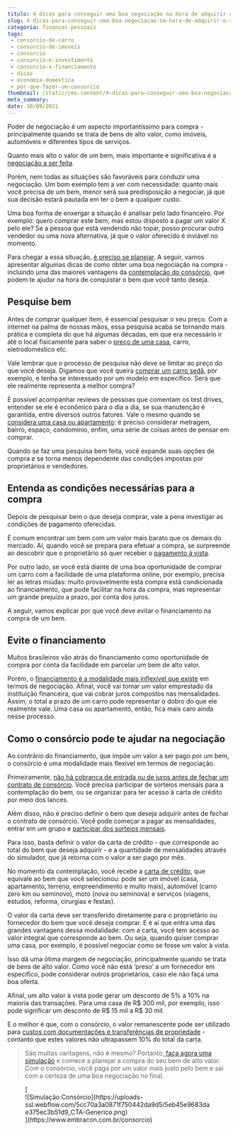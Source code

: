 ```yaml
---
titulo: 4 dicas para conseguir uma boa negociação na hora de adquirir o seu bem
slug: 4-dicas-para-conseguir-uma-boa-negociacao-na-hora-de-adquirir-o-seu-bem
categoria: financas-pessoais
tags:
 - consorcio-de-carro
 - consorcio-de-imoveis
 - consorcio
 - consorcio-e-investimento
 - consorcio-x-financiamento
 - dicas
 - economia-domestica
 - por-que-fazer-um-consorcio
thumbnail: /static/cms-content/4-dicas-para-conseguir-uma-boa-negociacao-na-hora-de-adquirir-o-seu-bem.jpg
meta_summary: 
date: 30/09/2021
---
```

Poder de negociação é um aspecto importantíssimo para compra - principalmente quando se trata de bens de alto valor, como imóveis, automóveis e diferentes tipos de serviços.

Quanto mais alto o valor de um bem, mais importante e significativa é a [negociação a ser feita](https://www.embracon.com.br/blog/investimento-na-crise-o-consorcio-sempre-e-um-bom-negocio).

Porém, nem todas as situações são favoráveis para conduzir uma negociação. Um bom exemplo tem a ver com necessidade: quanto mais você precisa de um bem, menor será sua predisposição a negociar, já que sua decisão estará pautada em ter o bem a qualquer custo.

Uma boa forma de enxergar a situação é analisar pelo lado financeiro. Por exemplo: quero comprar este bem, mas estou disposto a pagar um valor X pelo ele? Se a pessoa que está vendendo não topar, posso procurar outro vendedor ou uma nova alternativa, já que o valor oferecido é inviável no momento.

Para chegar a essa situação, [é preciso se planejar](https://www.embracon.com.br/blog/planejamento-financeiro-um-guia-para-as-financas-nao-sairem-de-controle). A seguir, vamos apresentar algumas dicas de como obter uma boa negociação na compra - incluindo uma das maiores vantagens da [contemplação do consórcio](https://www.embracon.com.br/blog/quais-sao-as-formas-de-contemplacao), que podem te ajudar na hora de conquistar o bem que você tanto deseja.

Pesquise bem 
-------------

Antes de comprar qualquer item, é essencial pesquisar o seu preço. Com a internet na palma de nossas mãos, essa pesquisa acaba se tornando mais prática e completa do que há algumas décadas, em que era necessário ir até o local fisicamente para saber o [preço de uma casa](https://www.embracon.com.br/blog/vai-construir-uma-casa-descubra-quanto-vai-custar), carro, eletrodoméstico etc.

Vale lembrar que o processo de pesquisa não deve se limitar ao preço do que você deseja. Digamos que você queira [comprar um carro sedã](https://www.embracon.com.br/blog/sedan-ou-suv-qual-e-o-melhor-modelo), por exemplo, e tenha se interessado por um modelo em específico. Será que ele realmente representa a melhor compra?

É possível acompanhar reviews de pessoas que comentam os test drives, entender se ele é econômico para o dia a dia, se sua manutenção é garantida, entre diversos outros fatores. Vale o mesmo quando se [considera uma casa ou apartamento](https://www.embracon.com.br/blog/8-dicas-compra-primeiro-imovel): é preciso considerar metragem, bairro, espaço, condomínio, enfim, uma série de coisas antes de pensar em comprar.

Quando se faz uma pesquisa bem feita, você expande suas opções de compra e se torna menos dependente das condições impostas por proprietários e vendedores.

Entenda as condições necessárias para a compra
----------------------------------------------

Depois de pesquisar bem o que deseja comprar, vale a pena investigar as condições de pagamento oferecidas.

É comum encontrar um bem com um valor mais barato que os demais do mercado. Aí, quando você se prepara para efetuar a compra, se surpreende ao descobrir que o proprietário só quer receber o [pagamento à vista](https://www.embracon.com.br/blog/saiba-quais-sao-os-pontos-positivos-e-negativos-de-pagar-a-vista-e-parcelado).

Por outro lado, se você está diante de uma boa oportunidade de comprar um carro com a facilidade de uma plataforma online, por exemplo, precisa ler as letras miúdas: muito provavelmente esta compra está condicionada ao financiamento, que pode facilitar na hora da compra, mas representar um grande prejuízo a prazo, por conta dos juros.

A seguir, vamos explicar por que você deve evitar o financiamento na compra de um bem.

Evite o financiamento
---------------------

Muitos brasileiros vão atrás do financiamento como oportunidade de compra por conta da facilidade em parcelar um bem de alto valor.

Porém, o [financiamento é a modalidade mais inflexível que existe](https://www.embracon.com.br/blog/financiamento-ou-consorcio-o-que-e-melhor-na-compra-de-um-imovel) em termos de negociação. Afinal, você vai tomar um valor emprestado da instituição financeira, que vai cobrar juros compostos nas mensalidades. Assim, o total a prazo de um carro pode representar o dobro do que ele realmente vale. Uma casa ou apartamento, então, fica mais caro ainda nesse processo.

Como o consórcio pode te ajudar na negociação
---------------------------------------------

Ao contrário do financiamento, que impõe um valor a ser pago por um bem, o consórcio é uma modalidade mais flexível em termos de negociação.

Primeiramente, [não há cobrança de entrada ou de juros antes de fechar um contrato de consórcio](https://www.embracon.com.br/blog/consorcio-nao-tem-juros-entenda). Você precisa participar de sorteios mensais para a contemplação do bem, ou se organizar para ter acesso à carta de crédito por meio dos lances.

Além disso, não é preciso definir o bem que deseja adquirir antes de fechar o contrato de consórcio. Você pode começar a pagar as mensalidades, entrar em um grupo e [participar dos sorteios mensais](https://www.embracon.com.br/blog/assembleia-de-consorcio-como-funciona).

Para isso, basta definir o valor da carta de crédito - que corresponde ao total do bem que deseja adquirir - e a quantidade de mensalidades através do simulador, que já retorna com o valor a ser pago por mês.

No momento da contemplação, você recebe a [carta de crédito](https://www.embracon.com.br/blog/tudo-o-que-voce-precisa-saber-sobre-a-carta-de-credito-de-consorcios), que equivale ao bem que você selecionou: pode ser um imóvel (casa, apartamento, terreno, empreendimento e muito mais), automóvel (carro zero km ou seminovo), moto (nova ou seminova) e serviços (viagens, estudos, reforma, cirurgias e festas).

O valor da carta deve ser transferido diretamente para o proprietário ou fornecedor do bem que você deseja comprar. E é aí que entra uma das grandes vantagens dessa modalidade: com a carta, você tem acesso ao valor integral que corresponde ao bem. Ou seja, quando quiser comprar uma casa, por exemplo, é possível negociar como se fosse um valor à vista.

Isso dá uma ótima margem de negociação, principalmente quando se trata de bens de alto valor. Como você não está ‘preso’ a um fornecedor em específico, pode considerar outros proprietários, caso ele não faça uma boa oferta.

Afinal, um alto valor à vista pode gerar um desconto de 5% a 10% na maioria das transações. Para uma casa de R$ 300 mil, por exemplo, isso pode significar um desconto de R$ 15 mil a R$ 30 mil.

E o melhor é que, com o consórcio, o valor remanescente pode ser utilizado para [custos com documentações e transferências de propriedade](https://www.embracon.com.br/blog/qual-e-a-documentacao-necessaria-para-a-compra-de-um-imovel) - contanto que estes valores não ultrapassem 10% do total da carta.

> São muitas vantagens, não é mesmo? Portanto,[ faça agora uma simulação](https://www.embracon.com.br/consorcio) e comece a planejar a compra do seu bem de alto valor. Com o consórcio, você paga por um valor mais justo pelo bem e sai com a certeza de uma boa negociação no final.

<figure class="w-richtext-figure-type-image w-richtext-align-center">[<div>![Simulação Consórcio](https://uploads-ssl.webflow.com/5cc70a3a0871f750442da9d5/5eb45e9683dae375ec3b51d9_CTA-Generico.png)</div>](https://www.embracon.com.br/consorcio)</figure>
